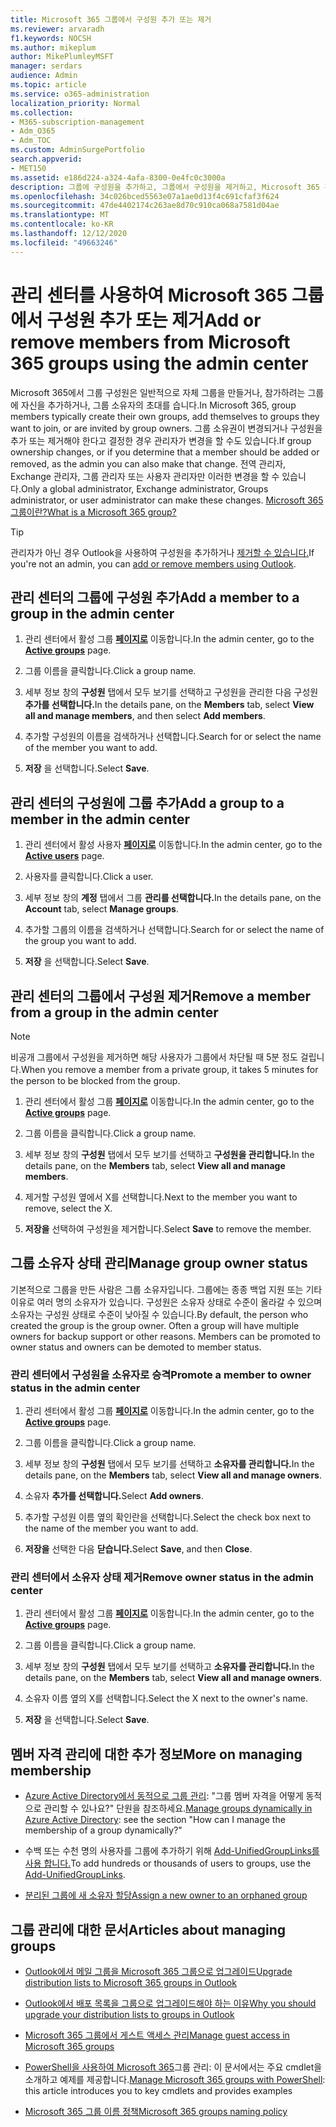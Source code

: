 ```yaml
---
title: Microsoft 365 그룹에서 구성원 추가 또는 제거
ms.reviewer: arvaradh
f1.keywords: NOCSH
ms.author: mikeplum
author: MikePlumleyMSFT
manager: serdars
audience: Admin
ms.topic: article
ms.service: o365-administration
localization_priority: Normal
ms.collection:
- M365-subscription-management
- Adm_O365
- Adm_TOC
ms.custom: AdminSurgePortfolio
search.appverid:
- MET150
ms.assetid: e186d224-a324-4afa-8300-0e4fc0c3000a
description: 그룹에 구성원을 추가하고, 그룹에서 구성원을 제거하고, Microsoft 365 관리 센터에서 그룹 소유자 상태를 관리하는 방법에 대해 자세히 알아보습니다.
ms.openlocfilehash: 34c026bced5563e07a1ae0d13f4c691cfaf3f624
ms.sourcegitcommit: 47de4402174c263ae8d70c910ca068a7581d04ae
ms.translationtype: MT
ms.contentlocale: ko-KR
ms.lasthandoff: 12/12/2020
ms.locfileid: "49663246"
---
```

# <a name="add-or-remove-members-from-microsoft-365-groups-using-the-admin-center"></a><span data-ttu-id="94df4-103">관리 센터를 사용하여 Microsoft 365 그룹에서 구성원 추가 또는 제거</span><span class="sxs-lookup"><span data-stu-id="94df4-103">Add or remove members from Microsoft 365 groups using the admin center</span></span>

<span data-ttu-id="94df4-104">Microsoft 365에서 그룹 구성원은 일반적으로 자체 그룹을 만들거나, 참가하려는 그룹에 자신을 추가하거나, 그룹 소유자의 초대를 습니다.</span><span class="sxs-lookup"><span data-stu-id="94df4-104">In Microsoft 365, group members typically create their own groups, add themselves to groups they want to join, or are invited by group owners.</span></span> <span data-ttu-id="94df4-105">그룹 소유권이 변경되거나 구성원을 추가 또는 제거해야 한다고 결정한 경우 관리자가 변경을 할 수도 있습니다.</span><span class="sxs-lookup"><span data-stu-id="94df4-105">If group ownership changes, or if you determine that a member should be added or removed, as the admin you can also make that change.</span></span> <span data-ttu-id="94df4-106">전역 관리자, Exchange 관리자, 그룹 관리자 또는 사용자 관리자만 이러한 변경을 할 수 있습니다.</span><span class="sxs-lookup"><span data-stu-id="94df4-106">Only a global administrator, Exchange administrator, Groups administrator, or user administrator can make these changes.</span></span> [<span data-ttu-id="94df4-107">Microsoft 365 그룹이란?</span><span class="sxs-lookup"><span data-stu-id="94df4-107">What is a Microsoft 365 group?</span></span>](https://support.microsoft.com/office/b565caa1-5c40-40ef-9915-60fdb2d97fa2)

> [!TIP]
> <span data-ttu-id="94df4-108">관리자가 아닌 경우 Outlook을 사용하여 구성원을 추가하거나 [제거할 수 있습니다.](https://support.microsoft.com/office/3b650f4a-5c9b-4f94-a1bb-0cca4b1091de)</span><span class="sxs-lookup"><span data-stu-id="94df4-108">If you're not an admin, you can [add or remove members using Outlook](https://support.microsoft.com/office/3b650f4a-5c9b-4f94-a1bb-0cca4b1091de).</span></span>
  
## <a name="add-a-member-to-a-group-in-the-admin-center"></a><span data-ttu-id="94df4-109">관리 센터의 그룹에 구성원 추가</span><span class="sxs-lookup"><span data-stu-id="94df4-109">Add a member to a group in the admin center</span></span>

1. <span data-ttu-id="94df4-110">관리 센터에서 활성 그룹 [**페이지로**](https://admin.microsoft.com/Adminportal/Home?#/groups) 이동합니다.</span><span class="sxs-lookup"><span data-stu-id="94df4-110">In the admin center, go to the [**Active groups**](https://admin.microsoft.com/Adminportal/Home?#/groups) page.</span></span>  

2. <span data-ttu-id="94df4-111">그룹 이름을 클릭합니다.</span><span class="sxs-lookup"><span data-stu-id="94df4-111">Click a group name.</span></span>

3. <span data-ttu-id="94df4-112">세부 정보 창의 **구성원** 탭에서 모두 보기를 선택하고 구성원을 관리한 다음 구성원 **추가를 선택합니다.**</span><span class="sxs-lookup"><span data-stu-id="94df4-112">In the details pane, on the **Members** tab, select **View all and manage members**, and then select **Add members**.</span></span>

4. <span data-ttu-id="94df4-113">추가할 구성원의 이름을 검색하거나 선택합니다.</span><span class="sxs-lookup"><span data-stu-id="94df4-113">Search for or select the name of the member you want to add.</span></span>

5. <span data-ttu-id="94df4-114">**저장** 을 선택합니다.</span><span class="sxs-lookup"><span data-stu-id="94df4-114">Select **Save**.</span></span>

## <a name="add-a-group-to-a-member-in-the-admin-center"></a><span data-ttu-id="94df4-115">관리 센터의 구성원에 그룹 추가</span><span class="sxs-lookup"><span data-stu-id="94df4-115">Add a group to a member in the admin center</span></span>

1. <span data-ttu-id="94df4-116">관리 센터에서 활성 사용자 [**페이지로**](https://admin.microsoft.com/Adminportal/Home?#/users) 이동합니다.</span><span class="sxs-lookup"><span data-stu-id="94df4-116">In the admin center, go to the [**Active users**](https://admin.microsoft.com/Adminportal/Home?#/users) page.</span></span>  

2. <span data-ttu-id="94df4-117">사용자를 클릭합니다.</span><span class="sxs-lookup"><span data-stu-id="94df4-117">Click a user.</span></span>

3. <span data-ttu-id="94df4-118">세부 정보 창의 **계정** 탭에서 그룹 **관리를 선택합니다.**</span><span class="sxs-lookup"><span data-stu-id="94df4-118">In the details pane, on the **Account** tab, select **Manage groups**.</span></span>

4. <span data-ttu-id="94df4-119">추가할 그룹의 이름을 검색하거나 선택합니다.</span><span class="sxs-lookup"><span data-stu-id="94df4-119">Search for or select the name of the group you want to add.</span></span>

5. <span data-ttu-id="94df4-120">**저장** 을 선택합니다.</span><span class="sxs-lookup"><span data-stu-id="94df4-120">Select **Save**.</span></span>

## <a name="remove-a-member-from-a-group-in-the-admin-center"></a><span data-ttu-id="94df4-121">관리 센터의 그룹에서 구성원 제거</span><span class="sxs-lookup"><span data-stu-id="94df4-121">Remove a member from a group in the admin center</span></span>

> [!NOTE]
> <span data-ttu-id="94df4-122">비공개 그룹에서 구성원을 제거하면 해당 사용자가 그룹에서 차단될 때 5분 정도 걸립니다.</span><span class="sxs-lookup"><span data-stu-id="94df4-122">When you remove a member from a private group, it takes 5 minutes for the person to be blocked from the group.</span></span>

1. <span data-ttu-id="94df4-123">관리 센터에서 활성 그룹 [**페이지로**](https://admin.microsoft.com/Adminportal/Home?#/groups) 이동합니다.</span><span class="sxs-lookup"><span data-stu-id="94df4-123">In the admin center, go to the [**Active groups**](https://admin.microsoft.com/Adminportal/Home?#/groups) page.</span></span>  

2. <span data-ttu-id="94df4-124">그룹 이름을 클릭합니다.</span><span class="sxs-lookup"><span data-stu-id="94df4-124">Click a group name.</span></span>

3. <span data-ttu-id="94df4-125">세부 정보 창의 **구성원** 탭에서 모두 보기를 선택하고 **구성원을 관리합니다.**</span><span class="sxs-lookup"><span data-stu-id="94df4-125">In the details pane, on the **Members** tab, select **View all and manage members**.</span></span>

4. <span data-ttu-id="94df4-126">제거할 구성원 옆에서 X를 선택합니다.</span><span class="sxs-lookup"><span data-stu-id="94df4-126">Next to the member you want to remove, select the X.</span></span>

5. <span data-ttu-id="94df4-127">**저장을** 선택하여 구성원을 제거합니다.</span><span class="sxs-lookup"><span data-stu-id="94df4-127">Select **Save** to remove the member.</span></span>

## <a name="manage-group-owner-status"></a><span data-ttu-id="94df4-128">그룹 소유자 상태 관리</span><span class="sxs-lookup"><span data-stu-id="94df4-128">Manage group owner status</span></span>

<span data-ttu-id="94df4-p102">기본적으로 그룹을 만든 사람은 그룹 소유자입니다. 그룹에는 종종 백업 지원 또는 기타 이유로 여러 명의 소유자가 있습니다. 구성원은 소유자 상태로 수준이 올라갈 수 있으며 소유자는 구성원 상태로 수준이 낮아질 수 있습니다.</span><span class="sxs-lookup"><span data-stu-id="94df4-p102">By default, the person who created the group is the group owner. Often a group will have multiple owners for backup support or other reasons. Members can be promoted to owner status and owners can be demoted to member status.</span></span>
  
### <a name="promote-a-member-to-owner-status-in-the-admin-center"></a><span data-ttu-id="94df4-132">관리 센터에서 구성원을 소유자로 승격</span><span class="sxs-lookup"><span data-stu-id="94df4-132">Promote a member to owner status in the admin center</span></span>

1. <span data-ttu-id="94df4-133">관리 센터에서 활성 그룹 [**페이지로**](https://admin.microsoft.com/Adminportal/Home?#/groups) 이동합니다.</span><span class="sxs-lookup"><span data-stu-id="94df4-133">In the admin center, go to the [**Active groups**](https://admin.microsoft.com/Adminportal/Home?#/groups) page.</span></span>  

2. <span data-ttu-id="94df4-134">그룹 이름을 클릭합니다.</span><span class="sxs-lookup"><span data-stu-id="94df4-134">Click a group name.</span></span>

3. <span data-ttu-id="94df4-135">세부 정보 창의 **구성원** 탭에서 모두 보기를 선택하고 **소유자를 관리합니다.**</span><span class="sxs-lookup"><span data-stu-id="94df4-135">In the details pane, on the **Members** tab, select **View all and manage owners**.</span></span>

4. <span data-ttu-id="94df4-136">소유자 **추가를 선택합니다.**</span><span class="sxs-lookup"><span data-stu-id="94df4-136">Select **Add owners**.</span></span>

5. <span data-ttu-id="94df4-137">추가할 구성원 이름 옆의 확인란을 선택합니다.</span><span class="sxs-lookup"><span data-stu-id="94df4-137">Select the check box next to the name of the member you want to add.</span></span>

6. <span data-ttu-id="94df4-138">**저장을** 선택한 다음 **닫습니다.**</span><span class="sxs-lookup"><span data-stu-id="94df4-138">Select **Save**, and then **Close**.</span></span>

### <a name="remove-owner-status-in-the-admin-center"></a><span data-ttu-id="94df4-139">관리 센터에서 소유자 상태 제거</span><span class="sxs-lookup"><span data-stu-id="94df4-139">Remove owner status in the admin center</span></span>

1. <span data-ttu-id="94df4-140">관리 센터에서 활성 그룹 [**페이지로**](https://admin.microsoft.com/Adminportal/Home?#/groups) 이동합니다.</span><span class="sxs-lookup"><span data-stu-id="94df4-140">In the admin center, go to the [**Active groups**](https://admin.microsoft.com/Adminportal/Home?#/groups) page.</span></span>  

2. <span data-ttu-id="94df4-141">그룹 이름을 클릭합니다.</span><span class="sxs-lookup"><span data-stu-id="94df4-141">Click a group name.</span></span>

3. <span data-ttu-id="94df4-142">세부 정보 창의 **구성원** 탭에서 모두 보기를 선택하고 **소유자를 관리합니다.**</span><span class="sxs-lookup"><span data-stu-id="94df4-142">In the details pane, on the **Members** tab, select **View all and manage owners**.</span></span>

4. <span data-ttu-id="94df4-143">소유자 이름 옆의 X를 선택합니다.</span><span class="sxs-lookup"><span data-stu-id="94df4-143">Select the X next to the owner's name.</span></span>

5. <span data-ttu-id="94df4-144">**저장** 을 선택합니다.</span><span class="sxs-lookup"><span data-stu-id="94df4-144">Select **Save**.</span></span>

## <a name="more-on-managing-membership"></a><span data-ttu-id="94df4-145">멤버 자격 관리에 대한 추가 정보</span><span class="sxs-lookup"><span data-stu-id="94df4-145">More on managing membership</span></span>

- <span data-ttu-id="94df4-146">[Azure Active Directory에서 동적으로 그룹 관리](https://go.microsoft.com/fwlink/?linkid=847632): "그룹 멤버 자격을 어떻게 동적으로 관리할 수 있나요?" 단원을 참조하세요.</span><span class="sxs-lookup"><span data-stu-id="94df4-146">[Manage groups dynamically in Azure Active Directory](https://go.microsoft.com/fwlink/?linkid=847632): see the section "How can I manage the membership of a group dynamically?"</span></span>

- <span data-ttu-id="94df4-147">수백 또는 수천 명의 사용자를 그룹에 추가하기 위해 [Add-UnifiedGroupLinks를 사용 합니다.](https://docs.microsoft.com/powershell/module/exchange/add-unifiedgrouplinks)</span><span class="sxs-lookup"><span data-stu-id="94df4-147">To add hundreds or thousands of users to groups, use the [Add-UnifiedGroupLinks](https://docs.microsoft.com/powershell/module/exchange/add-unifiedgrouplinks).</span></span>

- [<span data-ttu-id="94df4-148">분리된 그룹에 새 소유자 할당</span><span class="sxs-lookup"><span data-stu-id="94df4-148">Assign a new owner to an orphaned group</span></span>](https://support.microsoft.com/office/86bb3db6-8857-45d1-95c8-f6d540e45732)

## <a name="articles-about-managing-groups"></a><span data-ttu-id="94df4-149">그룹 관리에 대한 문서</span><span class="sxs-lookup"><span data-stu-id="94df4-149">Articles about managing groups</span></span>

- [<span data-ttu-id="94df4-150">Outlook에서 메일 그룹을 Microsoft 365 그룹으로 업그레이드</span><span class="sxs-lookup"><span data-stu-id="94df4-150">Upgrade distribution lists to Microsoft 365 groups in Outlook</span></span>](../manage/upgrade-distribution-lists.md)

- [<span data-ttu-id="94df4-151">Outlook에서 배포 목록을 그룹으로 업그레이드해야 하는 이유</span><span class="sxs-lookup"><span data-stu-id="94df4-151">Why you should upgrade your distribution lists to groups in Outlook</span></span>](https://support.microsoft.com/office/7fb3d880-593b-4909-aafa-950dd50ce188)

- [<span data-ttu-id="94df4-152">Microsoft 365 그룹에서 게스트 액세스 관리</span><span class="sxs-lookup"><span data-stu-id="94df4-152">Manage guest access in Microsoft 365 groups</span></span>](manage-guest-access-in-groups.md)

- <span data-ttu-id="94df4-153">[PowerShell을 사용하여 Microsoft 365](https://docs.microsoft.com/microsoft-365/enterprise/manage-microsoft-365-groups-with-powershell)그룹 관리: 이 문서에서는 주요 cmdlet을 소개하고 예제를 제공합니다.</span><span class="sxs-lookup"><span data-stu-id="94df4-153">[Manage Microsoft 365 groups with PowerShell](https://docs.microsoft.com/microsoft-365/enterprise/manage-microsoft-365-groups-with-powershell): this article introduces you to key cmdlets and provides examples</span></span>

- [<span data-ttu-id="94df4-154">Microsoft 365 그룹 이름 정책</span><span class="sxs-lookup"><span data-stu-id="94df4-154">Microsoft 365 groups naming policy</span></span>](groups-naming-policy.md)
